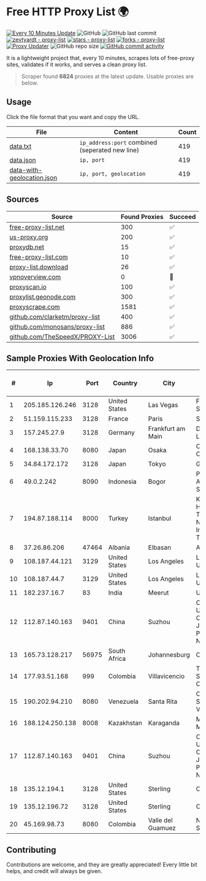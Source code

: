 
# Free HTTP Proxy List 🌍

[![Every 10 Minutes Update](https://github.com/mertguvencli/http-proxy-list/actions/workflows/main.yml/badge.svg?branch=main)](https://github.com/mertguvencli/http-proxy-list/actions/workflows/main.yml)
![GitHub](https://img.shields.io/github/license/mertguvencli/http-proxy-list)
![GitHub last commit](https://img.shields.io/github/last-commit/mertguvencli/http-proxy-list)
[![zevtyardt - proxy-list](https://img.shields.io/static/v1?label=zevtyardt&message=proxy-list&color=blue&logo=github)](https://github.com/zevtyardt/proxy-list "Go to GitHub repo")
[![stars - proxy-list](https://img.shields.io/github/stars/zevtyardt/proxy-list?style=social)](https://github.com/zevtyardt/proxy-list)
[![forks - proxy-list](https://img.shields.io/github/forks/zevtyardt/proxy-list?style=social)](https://github.com/zevtyardt/proxy-list)
[![Proxy Updater](https://github.com/zevtyardt/proxy-list/workflows/Proxy%20Updater/badge.svg)](https://github.com/zevtyardt/proxy-list/actions?query=workflow:"Proxy+Updater")
![GitHub repo size](https://img.shields.io/github/repo-size/zevtyardt/proxy-list)
[![GitHub commit activity](https://img.shields.io/github/commit-activity/m/zevtyardt/proxy-list?logo=commits)](https://github.com/zevtyardt/proxy-list/commits/main)

It is a lightweight project that, every 10 minutes, scrapes lots of free-proxy sites, validates if it works, and serves a clean proxy list.

> Scraper found **6824** proxies at the latest update. Usable proxies are below.

## Usage

Click the file format that you want and copy the URL.

|File|Content|Count|
|----|-------|-----|
|[data.txt](https://raw.githubusercontent.com/mertguvencli/http-proxy-list/main/proxy-list/data.txt)|`ip_address:port` combined (seperated new line)|419|
|[data.json](https://raw.githubusercontent.com/mertguvencli/http-proxy-list/main/proxy-list/data.json)|`ip, port`|419|
|[data-with-geolocation.json](https://raw.githubusercontent.com/mertguvencli/http-proxy-list/main/proxy-list/data-with-geolocation.json)|`ip, port, geolocation`|419|

## Sources

|Source|Found Proxies|Succeed|
|------|-------------|-------|
|[free-proxy-list.net](https://free-proxy-list.net)|300|✅|
|[us-proxy.org](https://www.us-proxy.org)|200|✅|
|[proxydb.net](http://proxydb.net)|15|✅|
|[free-proxy-list.com](https://free-proxy-list.com/?page=&port=&type%5B%5D=http&type%5B%5D=https&up_time=0&search=Search)|10|✅|
|[proxy-list.download](https://www.proxy-list.download/HTTP)|26|✅|
|[vpnoverview.com](https://vpnoverview.com/privacy/anonymous-browsing/free-proxy-servers)|0|🚫|
|[proxyscan.io](https://www.proxyscan.io)|100|✅|
|[proxylist.geonode.com](https://proxylist.geonode.com/api/proxy-list?limit=300&page=1&sort_by=lastChecked&sort_type=desc&protocols=http,https)|300|✅|
|[proxyscrape.com](https://api.proxyscrape.com/v2/?request=displayproxies&protocol=http&timeout=10000&country=all&ssl=all&anonymity=all)|1581|✅|
|[github.com/clarketm/proxy-list](https://raw.githubusercontent.com/clarketm/proxy-list/master/proxy-list-raw.txt)|400|✅|
|[github.com/monosans/proxy-list](https://raw.githubusercontent.com/monosans/proxy-list/main/proxies/http.txt)|886|✅|
|[github.com/TheSpeedX/PROXY-List](https://raw.githubusercontent.com/TheSpeedX/PROXY-List/master/http.txt)|3006|✅|


## Sample Proxies With Geolocation Info

|#|Ip|Port|Country|City|Internet Service Provider|
|-|--|----|-------|----|-------------------------|
|1|205.185.126.246|3128|United States|Las Vegas|FranTech Solutions|
|2|51.159.115.233|3128|France|Paris|SCALEWAY|
|3|157.245.27.9|3128|Germany|Frankfurt am Main|DigitalOcean, LLC|
|4|168.138.33.70|8080|Japan|Osaka|Oracle Corporation|
|5|34.84.172.172|3128|Japan|Tokyo|Google LLC|
|6|49.0.2.242|8090|Indonesia|Bogor|PT Usaha Adi Sanggoro|
|7|194.87.188.114|8000|Turkey|Istanbul|Kadir Huseyin Tezcan Nosspeed Internet Teknolojileri|
|8|37.26.86.206|47464|Albania|Elbasan|ATU|
|9|108.187.44.121|3129|United States|Los Angeles|Leaseweb USA, Inc.|
|10|108.187.44.7|3129|United States|Los Angeles|Leaseweb USA, Inc.|
|11|182.237.16.7|83|India|Meerut|Uclix|
|12|112.87.140.163|9401|China|Suzhou|China Unicom CHINA169 Jiangsu Province Network|
|13|165.73.128.217|56975|South Africa|Johannesburg|Centracom|
|14|177.93.51.168|999|Colombia|Villavicencio|TV AZTECA SUCURSAL COLOMBIA|
|15|190.202.94.210|8080|Venezuela|Santa Rita|CANTV Servicios, Venezuela|
|16|188.124.250.138|8008|Kazakhstan|Karaganda|Miranda-Media Ltd|
|17|112.87.140.163|9401|China|Suzhou|China Unicom CHINA169 Jiangsu Province Network|
|18|135.12.194.1|3128|United States|Sterling|Carrytel|
|19|135.12.196.72|3128|United States|Sterling|Carrytel|
|20|45.169.98.73|8080|Colombia|Valle del Guamuez|NET ISP S.A.S|



## Contributing

Contributions are welcome, and they are greatly appreciated! Every
little bit helps, and credit will always be given.

